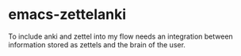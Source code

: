 # emacs-zettelanki

To include anki and zettel into my flow needs an integration between information stored as zettels and the brain of the user. 
